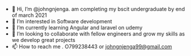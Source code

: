 - 👋 Hi, I’m @johngnjenga. am completing my bscit undergraduate by end of march 2021
- 👀 I’m interested in Software development
- 🌱 I’m currently learning Angular and laravel on udemy
- 💞️ I’m looking to collaborate with fellow engineers and grow my skills as we develop great projects
- 📫 How to reach me . O799238443 or johngnjenga99@gmail.com

<!---
johngnjenga/johngnjenga is a ✨ special ✨ repository because its `README.md` (this file) appears on your GitHub profile.
You can click the Preview link to take a look at your changes.
--->
